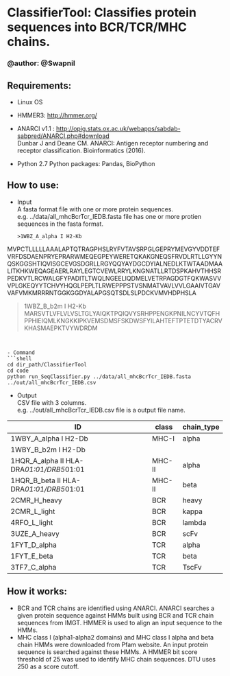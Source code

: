 # ClassifierTool: Classifies protein sequences into BCR/TCR/MHC chains.
### @author: @Swapnil

## Requirements:
- Linux OS
- HMMER3: http://hmmer.org/
- ANARCI v1.1 : http://opig.stats.ox.ac.uk/webapps/sabdab-sabpred/ANARCI.php#download  
  Dunbar J and Deane CM. ANARCI: Antigen receptor numbering and receptor classification. Bioinformatics (2016).  

- Python 2.7
	Python packages: Pandas, BioPython

## How to use:
- Input  
  A fasta format file with one or more protein sequences.  
  e.g. ../data/all_mhcBcrTcr_IEDB.fasta file has one or more protien sequences in the fasta format.  
  ```
  >1WBZ_A_alpha I H2-Kb
MVPCTLLLLLAAALAPTQTRAGPHSLRYFVTAVSRPGLGEPRYMEVGYVDDTEFVRFDSDAENPRYEPRARWMEQEGPEYWERETQKAKGNEQSFRVDLRTLLGYYNQSKGGSHTIQVISGCEVGSDGRLLRGYQQYAYDGCDYIALNEDLKTWTAADMAALITKHKWEQAGEAERLRAYLEGTCVEWLRRYLKNGNATLLRTDSPKAHVTHHSRPEDKVTLRCWALGFYPADITLTWQLNGEELIQDMELVETRPAGDGTFQKWASVVVPLGKEQYYTCHVYHQGLPEPLTLRWEPPPSTVSNMATVAVLVVLGAAIVTGAVVAFVMKMRRRNTGGKGGDYALAPGSQTSDLSLPDCKVMVHDPHSLA
>1WBZ_B_b2m I H2-Kb
MARSVTLVFLVLVSLTGLYAIQKTPQIQVYSRHPPENGKPNILNCYVTQFHPPHIEIQMLKNGKKIPKVEMSDMSFSKDWSFYILAHTEFTPTETDTYACRVKHASMAEPKTVYWDRDM
  ```
  

- Command  
```shell
cd dir_path/ClassifierTool
cd code
python run_SeqClassifier.py ../data/all_mhcBcrTcr_IEDB.fasta ../out/all_mhcBcrTcr_IEDB.csv
```

- Output  
  CSV file with 3 columns.  
  e.g. ../out/all_mhcBcrTcr_IEDB.csv file is a output file name.

|ID	| class	| chain_type |
|--- |--- |--- |
|1WBY_A_alpha I H2-Db |	MHC-I|	alpha|
|1WBY_B_b2m I H2-Db	|	|
|1HQR_A_alpha II HLA-DRA*01:01/DRB5*01:01|	MHC-II|	alpha|
|1HQR_B_beta II HLA-DRA*01:01/DRB5*01:01|	MHC-II|	beta|
|2CMR_H_heavy|	BCR	|heavy|
|2CMR_L_light|	BCR	|kappa|
|4RFO_L_light|	BCR	|lambda|
|3UZE_A_heavy|	BCR	|scFv|
|1FYT_D_alpha|	TCR	|alpha|
|1FYT_E_beta	|TCR	|beta|
|3TF7_C_alpha|	TCR|	TscFv|

## How it works:
- BCR and TCR chains are identified using ANARCI. ANARCI searches a given protein sequence against HMMs built using BCR and TCR chain sequences from IMGT. HMMER is used to align an input sequence to the HMMs.
- MHC class I (alpha1-alpha2 domains) and MHC class I alpha and beta chain HMMs were downloaded from Pfam website. An input protein sequence is searched against these HMMs. A HMMER bit score threshold of 25 was used to identify MHC chain sequences. DTU uses 250 as a score cutoff.